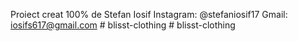 Proiect creat 100% de Stefan Iosif
Instagram: @stefaniosif17
Gmail: iosifs617@gmail.com
#   b l i s s t - c l o t h i n g  
 #   b l i s s t - c l o t h i n g  
 